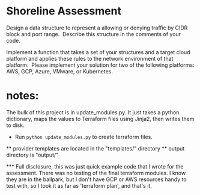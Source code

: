 # Shoreline Assessment

Design a data structure to represent a allowing or denying traffic by CIDR block
and port range.  Describe this structure in the comments of your code.

Implement a function that takes a set of your structures and a target cloud
platform and applies these rules to the network environment of that platform. 
Please implement your solution for two of the following platforms: AWS, GCP,
Azure, VMware, or Kubernetes.  

# notes:

The bulk of this project is in update_modules.py. It just takes a python dictionary, maps the values to
Terraform files using Jinja2, then writes them to disk.

* Run `python update_modules.py` to create terraform files.

** provider templates are located in the "templates/" directory
** output directory is "output/"

*** Full disclosure, this was just quick example code that I wrote for the assessment. There was no testing of the final
terraform modules. I know they are in the ballpark, but I don't have GCP or AWS resources handy to test with, so I took 
it as far as 'terraform plan', and that's it.